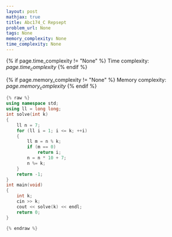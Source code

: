 ```yaml
---
layout: post
mathjax: true
title: Abc174_C Repsept
problem_url: None
tags: None
memory_complexity: None
time_complexity: None
---
```




{% if page.time_complexity != "None" %}
Time complexity: ${{ page.time_complexity }}$
{% endif %}

{% if page.memory_complexity != "None" %}
Memory complexity: ${{ page.memory_complexity }}$
{% endif %}

```cpp
{% raw %}
using namespace std;
using ll = long long;
int solve(int k)
{
    ll n = 7;
    for (ll i = 1; i <= k; ++i)
    {
        ll m = n % k;
        if (m == 0)
            return i;
        n = n * 10 + 7;
        n %= k;
    }
    return -1;
}
int main(void)
{
    int k;
    cin >> k;
    cout << solve(k) << endl;
    return 0;
}

{% endraw %}
```